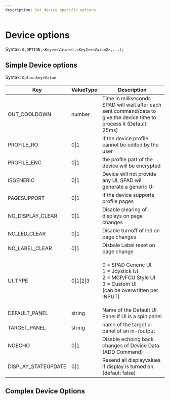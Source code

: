 ```yaml
---
description: Set device specific options
---
```


# Device options

Syntax: `0,OPTION,<Key>=<Value>[,<Key2>=<Value2>,...];`

## Simple Device options

Syntax: `Optionkey=Value`

| Key                  | ValueType  | Description                                                                                                                |
| -------------------- | ---------- | -------------------------------------------------------------------------------------------------------------------------- |
| OUT\_COOLDOWN        | number     | Time in milliseconds SPAD will wait after each sent command/data to give the device time to process it (Default: 25ms)     |
| PROFILE\_RO          | 0\|1       | If the device profile cannot be edited by the user                                                                         |
| PROFILE\_ENC         | 0\|1       | the profile part of the device will be encrypted                                                                           |
| ISGENERIC            | 0\|1       | Device will not provide any UI, SPAD wil generate a generic UI                                                             |
| PAGESUPPORT          | 0\|1       | If the device supports profile pages                                                                                       |
| NO\_DISPLAY\_CLEAR   | 0\|1       | Disable clearing of displays on page changes                                                                               |
| NO\_LED\_CLEAR       | 0\|1       | Disable turnoff of led on page changes                                                                                     |
| NO\_LABEL\_CLEAR     | 0\|1       | Disbale Label reset on page change                                                                                         |
| UI\_TYPE             | 0\|1\|2\|3 | <p>0 = SPAD Generic UI<br>1 =  Joystick UI<br>2 =  MCP/FCU Style UI<br>3 = Custom UI<br>(can be overwritten per INPUT)</p> |
| DEFAULT\_PANEL       | string     | Name of the Default UI Panel if UI is a split panel                                                                        |
| TARGET\_PANEL        | string     | name of the target ui panel of an in-/output                                                                               |
| NOECHO               | 0\|1       | Disable echoing back changes of Device Data (ADD Command)                                                                  |
| DISPLAY\_STATEUPDATE | 0\|1       | Resend all displayvalues if display is turned on (defaut: false)                                                           |

## Complex Device Options





